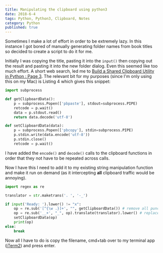 ```yaml
---
title: Manipulating the clipboard using python3
date: 2018-6-4
tags: Python, Python3, Clipboard, Notes
category: Python
published: true
---
```


Sometimes I make a lot of effort in order to be extremely lazy. In this instance I got bored of manually generating folder names from book titles so decided to create a script to do it for me.

Initially I was copying the title, pasting it into the `input()` then copying out the result and pasting it into the new folder dialog. Even this seemed like too much effort. A short web search, led me to [Build a Shared Clipboard Utility in Python : Page 3](http://www.devx.com/opensource/Article/37233/0/page/3). The relevant bit for my purposes (since I'm only using this on my Mac) is Listing 4 which gives this snippet:

```python
import subprocess

def getClipboardData():
    p = subprocess.Popen(['pbpaste'], stdout=subprocess.PIPE)
    retcode = p.wait()
    data = p.stdout.read()
    return data.decode('utf-8')

def setClipboardData(data):
    p = subprocess.Popen(['pbcopy'], stdin=subprocess.PIPE)
    p.stdin.write(data.encode('utf-8'))
    p.stdin.close()
    retcode = p.wait()
```

I have added the `encode()` and `decode()` calls to the clipboard functions in order that they not have to be repeated across calls.

Now I have this I need to add it to my existing string manipulation function and make it run on demand (as it intercepting **all** clipboard traffic would be annoying).

```python
import regex as re

translator = str.maketrans('. ', '-_')

if input('Ready: ').lower() != "x":
    op = re.sub('[^{\w .}]+', "", getClipboardData()) # remove all punctuation apart from periods
    op = re.sub('__+', "_", op).translate(translator).lower() # replace any resulting __ with _, switch . for -
    setClipboardData(op)
    print(op)
else:
    break
```

Now all I have to do is copy the filename, cmd+tab over to my terminal app ([iTerm2](https://www.iterm2.com/)) and press enter.
